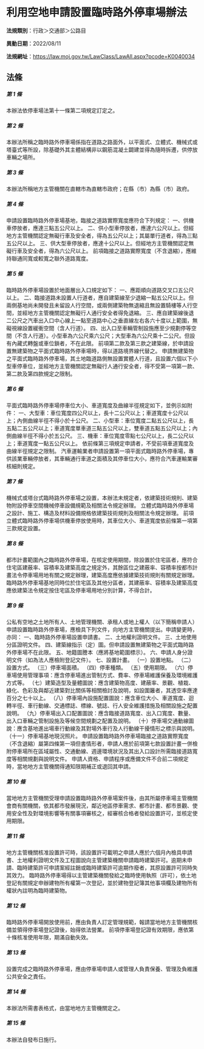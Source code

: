 # 利用空地申請設置臨時路外停車場辦法

**法規類別**：行政＞交通部＞公路目

**異動日期**：2022/08/11  

**法規網址**：https://law.moj.gov.tw/LawClass/LawAll.aspx?pcode=K0040034





## 法條
##### 第 1 條
本辦法依停車場法第十一條第二項規定訂定之。

##### 第 2 條
本辦法所稱之臨時路外停車場係指在道路之路面外，以平面式、立體式、機械式或塔臺式等所設，除基礎外其主體結構非以鋼筋混凝土闢建並得為隨時拆遷，供停放車輛之場所。

##### 第 3 條
本辦法所稱地方主管機關在直轄市為直轄市政府；在縣（市）為縣（市）政府。

##### 第 4 條
申請設置臨時路外停車場基地，臨接之道路實際寬度應符合下列規定：
一、供機車停放者，應達三點五公尺以上。
二、供小型車停放者，應達六公尺以上。但經地方主管機關認定無礙行車及安全者，得為五公尺以上；其屬單行道者，得為三點五公尺以上。
三、供大型車停放者，應達十公尺以上。但經地方主管機關認定無礙行車及安全者，得為六公尺以上。
前項臨接之道路實際寬度（不含退縮），應維持聯通同寬或較寬之聯外道路寬度。


##### 第 5 條
臨時路外停車場設置於地面層出入口規定如下：
一、應距順向道路交叉口五公尺以上。
二、臨接道路未設置人行道者，應自建築線至少退縮一點五公尺以上。但兩側基地尚未開發且未留設人行空間，或兩側建築物無退縮且無設置騎樓等人行空間，並經地方主管機關認定無礙行人通行安全者得免退縮。
三、應自建築線後退二公尺之汽車出入口中心線上一點至道路中心之垂直線左右各六十度以上範圍，無礙視線設置緩衝空間（含人行道）。
四、出入口至車輛管制設施應至少規劃停等空間（不含人行道）。小型車為六公尺乘六公尺；大型車為六公尺乘十二公尺。但設有內藏式轉盤或車位鎖者，不在此限。
前項第二款及第三款之建築線，於申請設置無建築物之平面式臨時路外停車場時，得以道路境界線代替之。
申請無建築物之平面式臨時路外停車場，其土地臨道路側無設置實體人行道，且設置六個以下小型車停車位，並經地方主管機關認定無礙行人通行安全者，得不受第一項第一款、第二款及第四款規定之限制。

##### 第 6 條
平面式臨時路外停車場停車位大小、車道寬度及曲線半徑規定如下，並例示如附件：
一、大型車：車位寬度四公尺以上，長十二公尺以上；車道寬度十公尺以上；內側曲線半徑不得小於十公尺。
二、小型車：車位寬度二點五公尺以上，長五點二五公尺以上；車道寬度單車道三點五公尺以上，雙車道五點五公尺以上；內側曲線半徑不得小於五公尺。
三、機車：車位寬度零點七公尺以上，長二公尺以上；車道寬度一點五公尺以上。
依前條第三項規定申請者，不受前項車道寬度及曲線半徑規定之限制。
汽車運輸業者申請設置第一項平面式臨時路外停車場，專供該業車輛停放者，其車輛通行車道之面積及其停車位大小，應符合汽車運輸業審核細則規定。

##### 第 7 條
機械式或塔台式臨時路外停車場之設置，本辦法未規定者，依建築技術規則、建築物附設停車空間機械停車設備規範及相關法令規定辦理。
立體式臨時路外停車場之設計、施工、構造及材料設備規格依建築技術規則及相關法令規定辦理。
前項立體式臨時路外停車場供機車停放使用時，其車位大小、車道寬度依前條第一項第三款規定設置。

##### 第 8 條
都市計畫範圍內之臨時路外停車場，在核定使用期間，除設置於住宅區者，應符合住宅區建蔽率、容積率及建築高度之規定外，其餘區位之建蔽率、容積率按都市計畫法令停車場用地有關之規定辦理，建築高度應依據建築技術規則有關規定辦理。
臨時路外停車場基地同時位於住宅區及其他分區者，其建蔽率、容積率及建築高度應依建築法令規定按住宅區及停車場用地分別計算，不得合計。

##### 第 9 條
公私有空地之土地所有人、土地管理機關、承租人或地上權人（以下簡稱申請人）申請設置臨時路外停車場，應檢具下列文件，向地方主管機關提出。申請變更時，亦同：
一、臨時路外停車場設置申請書。
二、土地權利證明文件。
三、土地使用分區證明文件。
四、建築線指示（定）圖。但申請設置無建築物之平面式臨時路外停車場不在此限。
五、地籍圖謄本（應將基地範圍標示）。
六、申請人身分證明文件（如為法人應檢附登記文件）。
七、設置計畫。
（一）設置地點。
（二）設置方式。
（三）停車場面積。
（四）停車種類。
（五）使用期限。
（六）停車場使用管理事項：應含停車場進出管制方式、費率、停車場維護保養及環境維護方式等。
（七）建築造型及量體圖說：應含建築物高度、建蔽率、景觀、植栽、綠化、色彩及與鄰近建築對比關係等相關檢討及說明，如設圍籬者，其透空率應達百分之七十以上。
（八）停車場內設施配置圖說：應含車位大小、車道寬度、迴轉半徑、車行動線、交通標誌、標線、號誌、行人安全維護措施及相關設施之配置說明。
（九）停車場出入口配置圖說：應含臨接道路寬度、出入口寬度、數量、出入口車輛之管制設施及等候空間規劃之配置及說明。
（十）停車場交通動線圖說：應含基地進出場車行動線及其對場外車行及人行動線干擾情形之標示與說明。
（十一）停車場基地現況照片。
申請設置臨時路外停車場臨接之道路實際寬度（不含退縮）屬第四條第一項但書情形者，申請人應於前項第七款設置計畫一併檢附停車場所在區域屬性、交通動線、週邊環境狀況及其出入口設計所需臨接道路寬度等相關規劃與說明文件。
申請人資格、申請程序或應備文件不合前二項規定時，當地地方主管機關得通知限期補正或退回其申請。

##### 第 10 條
當地地方主管機關受理申請設置臨時路外停車場案件後，由其所屬停車場主管機關會商有關機關，依其都市發展現況，鄰近地區停車需求、都市計畫、都市景觀、使用安全性及對環境影響等有關事項審核之，經審核合格者發給設置許可，並核定使用期限。

##### 第 11 條
地方主管機關核准設置許可時，該設置許可載明之申請人應於六個月內檢具申請書、土地權利證明文件及工程圖說向主管建築機關申請臨時建築許可。逾期未申請、臨時建築許可申請案經註銷或臨時建築許可逾期作廢者，其原設置許可同時失其效力。
臨時路外停車場得以主管建築機關發給之臨時使用執照（許可），依土地登記有關規定申辦建物所有權第一次登記，並於建物登記簿其他事項欄及建物所有權狀內註明為臨時建築物。

##### 第 12 條
臨時路外停車場開放使用前，應由負責人訂定管理規範，報請當地地方主管機關核備並領得停車場登記證後，始得依法營業。
前項停車場登記證有效期限，應依第十條核准使用年限，期滿自動失效。

##### 第 13 條
設置完成之臨時路外停車場，應由停車場申請人或管理人負責保養、管理及負維護公共安全之責任。

##### 第 14 條
本辦法所需書表格式，由當地地方主管機關定之。

##### 第 15 條
本辦法自發布日施行。


